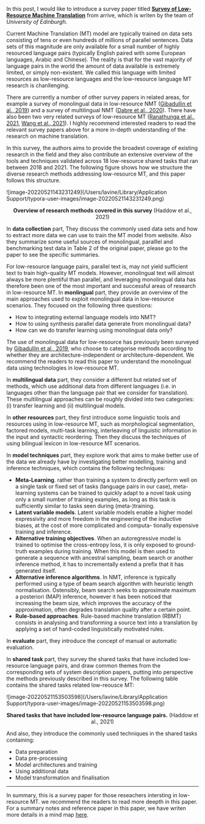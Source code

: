 In this post, I would like to introduce a survey paper titled **[Survey of Low-Resource Machine Translation](https://arxiv.org/pdf/2109.00486.pdf)** from arrive, which is writen by the team of *University of Edinburgh*.

Current Machine Translation (MT) model are typically trained on data sets consisting of tens or even hundreds of millions of parallel sentences. Data sets of this magnitude are only available for a small number of highly resourced language pairs (typically English paired with some European languages, Arabic and Chinese). The reality is that for the vast majority of language pairs in the world the amount of data available is extremely limited, or simply non-existent. We called this language with limited resources as low-resource languages and the low-resource language MT research is chanllenging.

There are currently a number of other survey papers in related areas, for example a survey of monolingual data in low-resource NMT ([Gibadullin et al., 2019](https://arxiv.org/abs/1910.00373)) and a survey of multilingual NMT ([Dabre et al., 2020](https://arxiv.org/abs/2001.01115)). There have also been two very related surveys of low-resource MT ([Ranathunga et al., 2021](https://arxiv.org/abs/2106.15115), [Wang et al., 2021](https://arxiv.org/abs/2107.04239)). I highly recommend interested readers to read the relevant survey papers above for a more in-depth understanding of the research on machine translation.

In this survey, the authors aims to provide the broadest coverage of existing research in the field and they also contribute an extensive overview of the tools and techniques validated across 18 low-resource shared tasks that ran between 2018 and 2021. The following figure shows how we structure the diverse research methods addressing low-resource MT, and this paper follows this structure.

![image-20220521143231249](/Users/lavine/Library/Application Support/typora-user-images/image-20220521143231249.png) 

<center><b>Overview of research methods covered in this survey</b> (Haddow et al., 2021)</center>

In **data collection** part, They discuss the commonly used data sets and how to extract more data we can use to train the MT model from website. Also they summarize some useful sources of monolingual, paralllel  and benchmarking test data in Table 2 of the original paper, please go to the paper to see the specific summaries.

For low-resource language pairs, parallel text is, may not yield sufficient text to train high-quality MT models. However, monolingual text will almost always be more plentiful than parallel, and leveraging monolingual data has therefore been one of the most important and successful areas of research in low-resource MT. In **monlingual** part, they provide an overview of the main approaches used to exploit monolingual data in low-resource scenarios. They focused on the following three questions:

- How to integrating external language models into NMT?
- How to using synthesis parallel data generate from monolingual data?
- How can we do transfer learning using monolingual data only?

The use of monolingual data for low-resource has previously been surveyed by [Gibadullin et al., 2019](https://arxiv.org/abs/1910.00373), who choose to categorise methods according to whether they are architecture-independent or architecture-dependent. We recommend the readers to read this paper to understand the monolingual data using technologies in low-resource MT.

In **multilingual data** part, they consider a different but related set of methods, which use additional data from different languages (i.e. in languages other than the language pair that we consider for translation). These multilingual approaches can be roughly divided into two categories: (i) transfer learning and (ii) multilingual models.

In **other resources** part, they first introduce some linguistic tools and resources using in low-resource MT, such as morphological segmentation, factored models, multi-task learning, interleaving of linguistic information in the input and syntactic reordering. Then they discuss the techniques of using bilingual lexicon in low-resource MT scenarios.

In **model techniques** part, they explore work that aims to make better use of the data we already have by investigating better modelling, training and inference techniques, which contains the following techniques:

- **Meta-Learning**. rather than training a system to directly perform well on a single task or fixed set of tasks (language pairs in our case), meta-learning  systems can be trained to quickly adapt to a novel task using only a small number of training examples, as long as this task is sufficiently similar to tasks seen during (meta-)training.
- **Latent variable models**. Latent variable models enable a higher model expressivity and more freedom in the engineering of the inductive biases, at the cost of more complicated and computa- tionally expensive training and inference.
- **Alternative training objectives**. When an autoregressive model is trained to optimise the cross-entropy loss, it is only exposed to ground-truth examples during training. When this model is then used to generate a sequence with ancestral sampling, beam search or another inference method, it has to incrementally extend a prefix that it has generated itself.
- **Alternative inference algorithms**. In NMT, inference is typically performed using a type of beam search algorithm with heuristic length normalisation. Ostensibly, beam search seeks to approximate maximum a posteriori (MAP) inference, however it has been noticed that increasing the beam size, which improves the accuracy of the approximation, often degrades translation quality after a certain point.
- **Rule-based approaches**. Rule-based machine translation (RBMT) consists in analysing and transforming a source text into a translation by applying a set of hand-coded linguistically motivated rules.

In **evaluate** part, they introduce the concept of manual or automatic evaluation.

In **shared task** part, they survey the shared tasks that have included low-resource language pairs, and  draw common themes from the corresponding sets of system description papers, putting into perspective the methods previously described in this survey. The following table contains the shared tasks related low-reousce MT:

![image-20220521153503598](/Users/lavine/Library/Application Support/typora-user-images/image-20220521153503598.png)

<center><b>Shared tasks that have included low-resource language pairs.</b> (Haddow et al., 2021)</center>

And also, they introduce the commonly used techniques in the shared tasks containing:

- Data preparation
- Data pre-processing
- Model architectures and training
- Using additional data
- Model transformation and finalisation



------

In summary, this is a survey paper for those reseachers intersting in low-resource MT. we recommend the readers to read more deepth in this paper. For a summary notes and reference paper in this paper, we have writen more details in a mind map [here](https://github.com/lavine-lmu/nlp_survey_paper_notes/blob/main/MT/loresMT/Low-Resource%20Machine%20Translation.xmind).